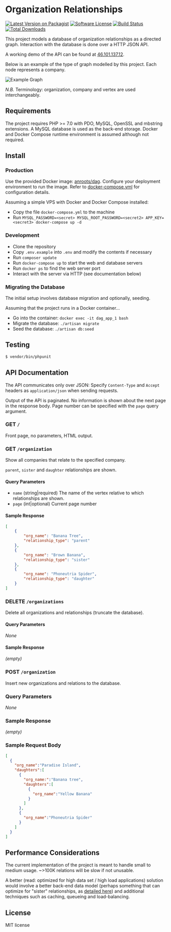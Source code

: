 # Organization Relationships

[![Latest Version on Packagist][ico-version]][link-packagist]
[![Software License][ico-license]](LICENSE.md)
[![Build Status][ico-travis]][link-travis]
[![Total Downloads][ico-downloads]][link-downloads]

This project models a database of organization relationships as a directed graph. Interaction with the database is done over a HTTP JSON API.

A working demo of the API can be found at [46.101.137.12](http://46.101.137.12).

Below is an example of the type of graph modelled by this project. Each node represents a company.

![Example Graph](doc/graph.png)

*N.B.* Terminology: organization, company and vertex are used interchangeably.

## Requirements

The project requires PHP >= 7.0 with PDO, MySQL, OpenSSL and mbstring extensions. A MySQL database is used as the back-end storage.
Docker and Docker Compose runtime environment is assumed although not required.

## Install

### Production

Use the provided Docker image: [anroots/dag](https://hub.docker.com/r/anroots/dag).
Configure your deployment environment to run the image. Refer to [docker-compose.yml](docker-compose.yml) for configuration details.

Assuming a simple VPS with Docker and Docker Compose installed:

* Copy the file `docker-compose.yml` to the machine
* Run `MYSQL_PASSWORD=<secret> MYSQL_ROOT_PASSWORD=<secret2> APP_KEY=<secret3> docker-compose up -d`

### Development

* Clone the repository
* Copy `.env.example` into `.env` and modify the contents if necessary
* Run `composer update`
* Run `docker-compose up` to start the web and database servers
* Run `docker ps` to find the web server port
* Interact with the server via HTTP (see documentation below)

### Migrating the Database

The initial setup involves database migration and optionally, seeding.

Assuming that the project runs in a Docker container...

* Go into the container: `docker exec -it dag_app_1 bash`
* Migrate the database: `./artisan migrate`
* Seed the database: `./artisan db:seed`

## Testing

``` bash
$ vendor/bin/phpunit
```

## API Documentation

The API communicates only over JSON: Specify `Content-Type` and `Accept` headers as `application/json` when sending requests.

Output of the API is paginated. No information is shown about the next page in the response body. Page number can be specified with the `page` query argument.

### GET `/`

Front page, no parameters, HTML output.

### GET `/organization`

Show all companies that relate to the specified company.

`parent`, `sister` and `daughter` relationships are shown.

#### Query Parameters

* `name` (string|required) The name of the vertex relative to which relationships are shown.
* `page` (int|optional) Current page number

#### Sample Response

```json
[
    {
        "org_name": "Banana Tree",
        "relationship_type": "parent"
    },
    {
        "org_name": "Brown Banana",
        "relationship_type": "sister"
    },
    {
        "org_name": "Phoneutria Spider",
        "relationship_type": "daughter"
    }
]
```

### DELETE `/organizations`

Delete all organizations and relationships (truncate the database).

#### Query Parameters

*None*

#### Sample Response

*(empty)*

### POST `/organization`

Insert new organizations and relations to the database.

### Query Parameters

*None*

### Sample Response

*(empty)*

### Sample Request Body

```json
[
  {
    "org_name":"Paradise Island",
    "daughters":[
      {
        "org_name:":"Banana tree",
        "daughters":[
          {
            "org_name":"Yellow Banana"
          }
        ]
      },
      {
        "org_name":"Phoneutria Spider"
      }
    ]
  }
]
```

## Performance Considerations

The current implementation of the project is meant to handle small to medium usage. ~>100K relations will be slow if not unusable.

A better (read: optimized for high data set / high load applications) solution would involve a better back-end data model (perhaps something that can optimize for "sister" relationships, as [detailed here](http://www.codeproject.com/Articles/22824/A-Model-to-Represent-Directed-Acyclic-Graphs-DAG-o)) and additional techniques such as caching, queueing and load-balancing.
## License

MIT license

[ico-version]: https://img.shields.io/packagist/v/anroots/dag.svg?style=flat-square
[ico-license]: https://img.shields.io/badge/license-MIT-brightgreen.svg?style=flat-square
[ico-travis]: https://img.shields.io/travis/anroots/dag/master.svg?style=flat-square
[ico-downloads]: https://img.shields.io/packagist/dt/anroots/dag.svg?style=flat-square

[link-packagist]: https://packagist.org/packages/anroots/dag
[link-travis]: https://travis-ci.org/anroots/dag
[link-downloads]: https://packagist.org/packages/anroots/dag
